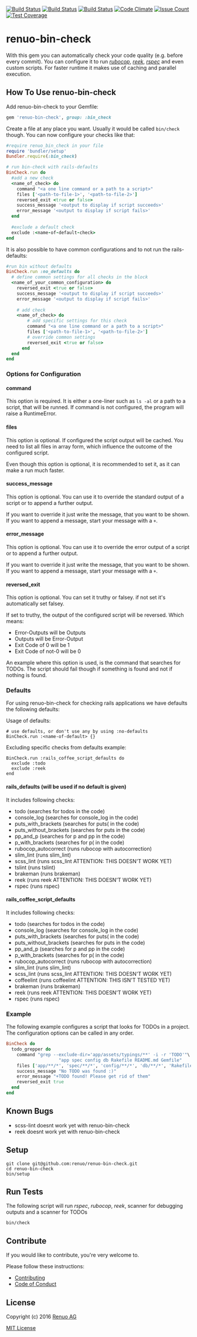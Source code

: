 [![Build Status](https://travis-ci.org/renuo/renuo-bin-check.svg?branch=master)](https://travis-ci.org/renuo/renuo-bin-check) [![Build Status](https://travis-ci.org/renuo/renuo-bin-check.svg?branch=develop)](https://travis-ci.org/renuo/renuo-bin-check)  [![Build Status](https://travis-ci.org/renuo/renuo-bin-check.svg?branch=testing)](https://travis-ci.org/renuo/renuo-bin-check) [![Code Climate](https://codeclimate.com/github/renuo/renuo-bin-check/badges/gpa.svg)](https://codeclimate.com/github/renuo/renuo-bin-check) [![Issue Count](https://codeclimate.com/github/renuo/renuo-bin-check/badges/issue_count.svg)](https://codeclimate.com/github/renuo/renuo-bin-check) [![Test Coverage](https://codeclimate.com/github/renuo/renuo-bin-check/badges/coverage.svg)](https://codeclimate.com/github/renuo/renuo-bin-check/coverage)

# renuo-bin-check

With this gem you can automatically check your code quality (e.g. before every commit).
You can configure it to run [*rubocop*][1], [*reek*](2), [*rspec*](3) and even custom scripts.
For faster runtime it makes use of caching and parallel execution.

## How To Use renuo-bin-check

Add renuo-bin-check to your Gemfile:

```rb
gem 'renuo-bin-check', group: :bin_check
```

Create a file at any place you want. Usually it would be called `bin/check` though.
You can now configure your checks like that:

```rb
#require renuo_bin_check in your file
require 'bundler/setup'
Bundler.require(:bin_check)

# run bin-check with rails-defaults
BinCheck.run do
  #add a new check
  <name_of_check> do
    command "<a one line command or a path to a script>"
    files ['<path-to-file-1>', '<path-to-file-2>']
    reversed_exit <true or false>
    success_message '<output to display if script succeeds>'
    error_message '<output to display if script fails>'
  end
  
  #exclude a default check
  exclude :<name-of-default-check>
end

```

It is also possible to have common configurations and to not run the rails-defaults:

```rb
#run bin without defaults
BinCheck.run :no_defaults do
  # define common settings for all checks in the block
  <name_of_your_common_configuration> do
    reversed_exit <true or false>
    success_message '<output to display if script succeeds>'
    error_message '<output to display if script fails>'
    
    # add check
    <name_of_check> do
        # add specific settings for this check
        command "<a one line command or a path to a script>"
        files ['<path-to-file-1>', '<path-to-file-2>']
        # override common settings
        reversed_exit <true or false>
      end
  end
end
```

### Options for Configuration

#### command

This option is required. It is either a one-liner such as `ls -al` or a path to a script, that will be runned.
If command is not configured, the program will raise a RuntimeError.

#### files

This option is optional. If configured the script output will be cached. You need to list all files in array form, 
which influence the outcome of the configured script.

Even though this option is optional, it is recommended to set it, as it can make a run much faster.

#### success_message

This option is optional. You can use it to override the standard output of a script or to append a further output.

If you want to override it just write the message, that you want to be shown. If you want to append a message, start
your message with a ```+```.

#### error_message

This option is optional. You can use it to override the error output of a script or to append a further output.

If you want to override it just write the message, that you want to be shown. If you want to append a message, start
your message with a ```+```.

#### reversed_exit

This option is optional. You can set it truthy or falsey. if not set it's automatically set falsey.

If set to truthy, the output of the configured script will be reversed. Which means:
* Error-Outputs will be Outputs
* Outputs will be Error-Output
* Exit Code of 0 will be 1
* Exit Code of not-0 will be 0

An example where this option is used, is the command that searches for TODOs. 
The script should fail though if something is found and not if nothing is found.

### Defaults

For using renuo-bin-check for checking rails applications we have defaults the following defaults:

Usage of defaults:

```
# use defaults, or don't use any by using :no-defaults
BinCheck.run :<name-of-default> {}
```

Excluding specific checks from defaults example:

```
BinCheck.run :rails_coffee_script_defaults do
  exclude :todo
  exclude :reek
end
```

#### rails_defaults (will be used if no default is given)

It includes following checks:
* todo (searches for todos in the code)
* console_log (searches for console_log in the code)
* puts_with_brackets  (searches for puts( in the code)
* puts_without_brackets (searches for puts in the code)
* pp_and_p  (searches for p and pp in the code)
* p_with_brackets (searches for p( in the code)
* rubocop_autocorrect (runs rubocop with autocorrection)
* slim_lint (runs slim_lint)
* scss_lint (runs scss_lint ATTENTION: THIS DOESN'T WORK YET)
* tslint  (runs tslint)
* brakeman (runs brakeman)
* reek (runs reek ATTENTION: THIS DOESN'T WORK YET)
* rspec (runs rspec)

#### rails_coffee_script_defaults

It includes following checks:
* todo (searches for todos in the code)
* console_log (searches for console_log in the code)
* puts_with_brackets  (searches for puts( in the code)
* puts_without_brackets (searches for puts in the code)
* pp_and_p  (searches for p and pp in the code)
* p_with_brackets (searches for p( in the code)
* rubocop_autocorrect (runs rubocop with autocorrection)
* slim_lint (runs slim_lint)
* scss_lint (runs scss_lint ATTENTION: THIS DOESN'T WORK YET)
* coffeelint  (runs coffeelint ATTENTION: THIS ISN'T TESTED YET)
* brakeman (runs brakeman)
* reek (runs reek ATTENTION: THIS DOESN'T WORK YET)
* rspec (runs rspec)

### Example

The following example configures a script that looks for TODOs in a project.
The configuration options can be called in any order.

```rb
BinCheck do
  todo_grepper do
    command "grep --exclude-dir='app/assets/typings/**' -i -r 'TODO'"\
                    "app spec config db Rakefile README.md Gemfile"
    files ['app/**/*', 'spec/**/*', 'config/**/*', 'db/**/*', 'Rakefile', 'README.md', 'Gemfile']
    success_message "No TODO was found :)"
    error_message "+TODO found! Please get rid of them"
    reversed_exit true
  end
end
```

## Known Bugs

* scss-lint doesnt work yet with renuo-bin-check
* reek doesnt work yet with renuo-bin-check

## Setup

    git clone git@github.com:renuo/renuo-bin-check.git
    cd renuo-bin-check
    bin/setup


## Run Tests

The following script will run *rspec*, *rubocop*, *reek*, scanner for debugging outputs and a scanner for TODOs

    bin/check


## Contribute

If you would like to contribute, you're very welcome to.

Please follow these instructions:

* [Contributing][4]
* [Code of Conduct][5]

## License

Copyright (c) 2016 [Renuo AG]

[MIT License][6]


[1]: https://github.com/bbatsov/rubocop
[2]: https://github.com/troessner/reek
[3]: https://github.com/rspec/rspec

[4]: https://github.com/renuo/renuo-bin-check/blob/develop/CONTRIBUTING.md
[5]: https://github.com/renuo/renuo-bin-check/blob/develop/CODE_OF_CONDUCT.md
[6]: https://github.com/renuo/renuo-bin-check/blob/develop/LICENSE

[Renuo AG]: https://www.renuo.ch
